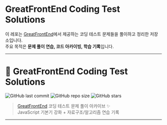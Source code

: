 # GreatFrontEnd Coding Test Solutions

이 레포는 [GreatFrontEnd](https://www.greatfrontend.com/)에서 제공하는 코딩 테스트 문제들을 풀이하고 정리한 저장소입니다.  
주요 목적은 **문제 풀이 연습, 코드 아카이빙, 학습 기록**입니다.

---



# 🚀 GreatFrontEnd Coding Test Solutions

![GitHub last commit](https://img.shields.io/github/last-commit/<your-username>/greatfrontend-solutions)
![GitHub repo size](https://img.shields.io/github/repo-size/<your-username>/greatfrontend-solutions)
![GitHub stars](https://img.shields.io/github/stars/<your-username>/greatfrontend-solutions?style=social)

> [GreatFrontEnd](https://www.greatfrontend.com/) 코딩 테스트 문제 풀이 아카이브 ✨  
> JavaScript 기본기 강화 + 자료구조/알고리즘 연습 기록  

---
